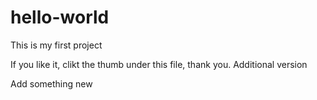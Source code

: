 # hello-world
This is my first project

If you like it, clikt the thumb under this file, thank you.
Additional version

Add something new
